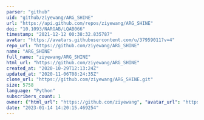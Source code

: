 ```yaml
---
parser: "github"
uid: "github/ziyewang/ARG_SHINE"
url: "https://api.github.com/repos/ziyewang/ARG_SHINE"
doi: "10.1093/NARGAB/LQAB066"
timestamp: "2021-12-12 00:38:32.835787"
avatar: "https://avatars.githubusercontent.com/u/37959011?v=4"
repo_url: "https://github.com/ziyewang/ARG_SHINE"
name: "ARG_SHINE"
full_name: "ziyewang/ARG_SHINE"
html_url: "https://github.com/ziyewang/ARG_SHINE"
created_at: "2020-10-29T12:13:24Z"
updated_at: "2020-11-06T08:24:35Z"
clone_url: "https://github.com/ziyewang/ARG_SHINE.git"
size: 5758
language: "Python"
subscribers_count: 1
owner: {"html_url": "https://github.com/ziyewang", "avatar_url": "https://avatars.githubusercontent.com/u/37959011?v=4", "login": "ziyewang", "type": "User"}
date: "2023-01-14 14:20:15.469254"
---
```

